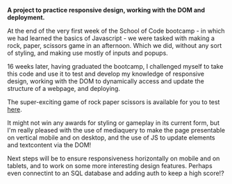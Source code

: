 <strong>A project to practice responsive design, working with the DOM and deployment.</strong>

At the end of the very first week of the School of Code bootcamp - in which we had learned the basics of Javascript - we were tasked with making a rock, paper, scissors game in an afternoon. Which we did, without any sort of styling, and making use mostly of inputs and popups.

16 weeks later, having graduated the bootcamp, I challenged myself to take this code and use it to test and develop my knowledge of responsive design, working with the DOM to dynamically access and update the structure of a webpage, and deploying.

The super-exciting game of rock paper scissors is available for you to test <a href="https://rps-mrb.vercel.app/" target="_blank">here</a>. 

It might not win any awards for styling or gameplay in its current form, but I'm really pleased with the use of mediaquery to make the page presentable on vertical mobile and on desktop, and the use of JS to update elements and textcontent via the DOM!

Next steps will be to ensure responsiveness horizontally on mobile and on tablets, and to work on some more interesting design features. Perhaps even connectint to an SQL database and adding auth to keep a high score!?


